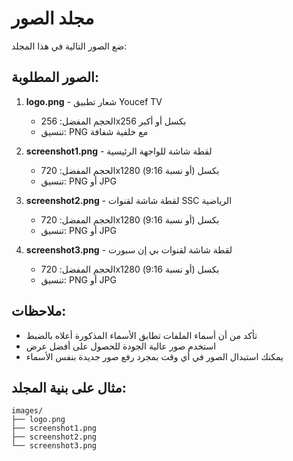 # مجلد الصور

ضع الصور التالية في هذا المجلد:

## الصور المطلوبة:

1. **logo.png** - شعار تطبيق Youcef TV
   - الحجم المفضل: 256x256 بكسل أو أكبر
   - تنسيق: PNG مع خلفية شفافة

2. **screenshot1.png** - لقطة شاشة للواجهة الرئيسية
   - الحجم المفضل: 720x1280 بكسل (أو نسبة 9:16)
   - تنسيق: PNG أو JPG

3. **screenshot2.png** - لقطة شاشة لقنوات SSC الرياضية
   - الحجم المفضل: 720x1280 بكسل (أو نسبة 9:16)
   - تنسيق: PNG أو JPG

4. **screenshot3.png** - لقطة شاشة لقنوات بي إن سبورت
   - الحجم المفضل: 720x1280 بكسل (أو نسبة 9:16)
   - تنسيق: PNG أو JPG

## ملاحظات:

- تأكد من أن أسماء الملفات تطابق الأسماء المذكورة أعلاه بالضبط
- استخدم صور عالية الجودة للحصول على أفضل عرض
- يمكنك استبدال الصور في أي وقت بمجرد رفع صور جديدة بنفس الأسماء

## مثال على بنية المجلد:

```
images/
├── logo.png
├── screenshot1.png
├── screenshot2.png
└── screenshot3.png
```